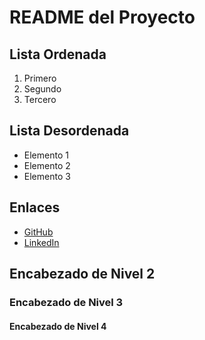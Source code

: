 # README del Proyecto
## Lista Ordenada

1. Primero
2. Segundo
3. Tercero
## Lista Desordenada

- Elemento 1
- Elemento 2
- Elemento 3
## Enlaces

- [GitHub](https://github.com)
- [LinkedIn](https://www.linkedin.com)
## Encabezado de Nivel 2

### Encabezado de Nivel 3

#### Encabezado de Nivel 4
